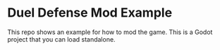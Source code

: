 # Duel Defense Mod Example

This repo shows an example for how to mod the game. This is a Godot project that you can load standalone.



